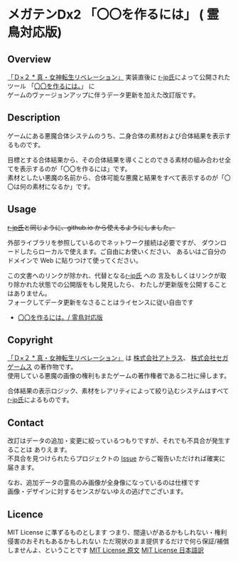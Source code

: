 メガテンDx2 「〇〇を作るには」 ( 霊鳥対応版)
====

## Overview
[「Ｄ×２ * 真・女神転生リベレーション」](https://d2-megaten-l.sega.jp/) 実装直後に
[r-jp氏](https://github.com/r-jp/)によって公開されたツール
「[〇〇を作るには。](https://r-jp.github.io/d2/)」 に  
ゲームのヴァージョンアップに伴うデータ更新を加えた改訂版です。

## Description
ゲームにある悪魔合体システムのうち、二身合体の素材および合体結果を表示するものです。

目標とする合体結果から、その合体結果を導くことのできる素材の組み合わせ全てを表示するのが「〇〇を作るには」です。  
素材としたい悪魔の名前から、合体可能な悪魔と結果をすべて表示するのが「〇〇は何の素材になるか」です。

## Usage
<strike>[r-jp氏](https://github.com/r-jp/)と同じように、github.io
から使えるようにしました。</strike>

外部ライブラリを参照しているのでネットワーク接続は必要ですが、
ダウンロードしたらローカルで使えます。ご自由にお使いください、
あるいはご自分のドメインで Web に貼りつけて使ってください。

この文書へのリンクが除かれ、代替となる[r-jp氏](https://github.com/r-jp/) への
言及もしくはリンクが取り除かれた状態での公開版をもし発見したら、
わたしが更新版を公開することはありません。  
フォークしてデータ更新をなさることはライセンスに従い自由です

* [〇〇を作るには。/ 霊鳥対応版](https://yaemon.github.io/d2/)

## Copyright
[「Ｄ×２ * 真・女神転生リベレーション」](https://d2-megaten-l.sega.jp/) は
[株式会社アトラス](https://www.atlus.co.jp/)、
[株式会社セガゲームス](https://sega-games.co.jp/) の著作物です。  
使用している悪魔の画像の権利もまたゲームの著作権者である二社に帰します。


合体結果の表示ロジック、素材をレアリティによって絞り込むシステムはすべて
[r-jp氏](https://github.com/r-jp/)によるものです。

## Contact
改訂はデータの追加・変更に絞っているつもりですが、それでも不具合が発生することは
ありえます。  
不具合を見つけられたらプロジェクトの [Issue](https://github.com/yaemon/d2/issues)
からご報告いただければ確実に届きます。

なお、追加データの霊鳥のみ画像が全身像になっているのは仕様です  
画像・デザインに対するセンスがないゆえの逃げでございます。

## Licence
MIT License に準ずるものとします
つまり、間違いがあるかもしれない・権利侵害のおそれもあるかもしれない
ただ現状のまま提供するだけで何ら保証/補償しませんよ、ということです
[MIT License 原文](https://opensource.org/licenses/mit-license.php)
[MIT License 日本語訳](https://ja.osdn.net/projects/opensource/wiki/licenses%2FMIT_license)
